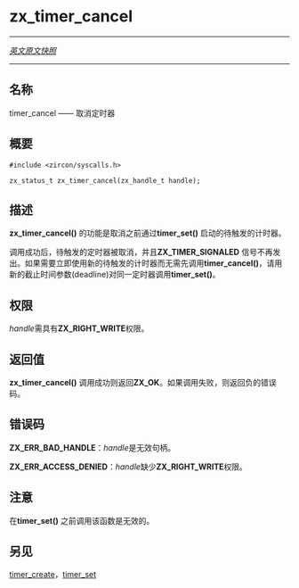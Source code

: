 # zx_timer_cancel
----

[*英文原文快照*](https://github.com/fuchsia-mirror/zircon/blob/00faaac908ed4c5a59bfab95b6831b33df6a5cb0/docs/syscalls/timer_cancel.md)

----
<!-- ## NAME -->
## 名称

<!-- timer_cancel - cancel a timer -->
timer_cancel —— 取消定时器

<!-- ## SYNOPSIS -->
## 概要

```
#include <zircon/syscalls.h>

zx_status_t zx_timer_cancel(zx_handle_t handle);

```

<!-- ## DESCRIPTION -->
## 描述

<!-- **zx_timer_cancel**() cancels a pending timer that was started with
**timer_set**(). -->
**zx_timer_cancel()** 的功能是取消之前通过**timer_set()** 启动的待触发的计时器。

<!-- Upon success the pending timer is canceled and the **ZX_TIMER_SIGNALED**
signal is de-asserted. If a new pending timer is immediately needed
rather than calling **timer_cancel**() first, call **timer_set**()
with the new deadline. -->
调用成功后，待触发的定时器被取消，并且**ZX_TIMER_SIGNALED** 信号不再发出。如果需要立即使用新的待触发的计时器而无需先调用**timer_cancel()**，请用新的截止时间参数(deadline)对同一定时器调用**timer_set()**。

<!-- ## RIGHTS -->
## 权限

<!-- *handle* must have **ZX_RIGHT_WRITE**. -->
*handle*需具有**ZX_RIGHT_WRITE**权限。

<!-- ## RETURN VALUE -->
## 返回值

<!-- **zx_timer_cancel**() returns **ZX_OK** on success.
In the event of failure, a negative error value is returned. -->
**zx_timer_cancel()** 调用成功则返回**ZX_OK**。如果调用失败，则返回负的错误码。

<!-- ## ERRORS -->
## 错误码

<!-- **ZX_ERR_BAD_HANDLE**  *handle* is not a valid handle. -->
**ZX_ERR_BAD_HANDLE**：*handle*是无效句柄。

<!-- **ZX_ERR_ACCESS_DENIED**  *handle* lacks the right **ZX_RIGHT_WRITE**. -->
**ZX_ERR_ACCESS_DENIED**：*handle*缺少**ZX_RIGHT_WRITE**权限。

<!-- ## NOTE -->
## 注意

<!-- Calling this function before **timer_set**() has no effect. -->
在**timer_set()** 之前调用该函数是无效的。

<!-- ## SEE ALSO -->
## 另见

<!-- [timer_create](timer_create.md),
[timer_set](timer_set.md) -->

[timer_create](timer_create.md)，[timer_set](timer_set.md)